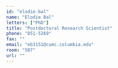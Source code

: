```yaml
---
id: "elodie-bal"
name: "Elodie Bal"
letters: ["PhD"]
title: "Postdoctoral Research Scientist"
phone: "851-5269"
fax: ""
email: "eb3151@cumc.columbia.edu"
room: "507"
url: ""
---
```

